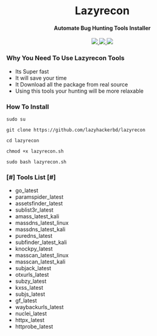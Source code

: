 <h1 align="center">
  <br>
    Lazyrecon
  <br>
</h1>

<h4 align="center">Automate Bug Hunting Tools Installer</h4>
    <p align="center">
  <a href="https://github.com/lazyhackerbd/lazyrecon">
    <img src="https://img.shields.io/static/v1?label=Project&message=Huntigo&color=green">
  </a>
    <a href="https://github.com/lazyhackerbd/lazyrecon">
    <img src="https://img.shields.io/static/v1?label=Update&message=V1.0&color=green">
  </a>
  <a href="https://www.linkedin.com/in/md-hossain-2b07481a2/">
      <img src="https://img.shields.io/badge/-Lazyhackerbd-blue?style=social&logo=Linkedin&logoColor=blue">
  </a>
</p>

<h3> Why You Need To Use Lazyrecon Tools </h3>

- Its Super fast
- It will save your time
- It Download all the package from real source
- Using this tools your hunting will be more relaxable


### How To Install

```
sudo su
```
```
git clone https://github.com/lazyhackerbd/lazyrecon
```
```
cd lazyrecon
```
```
chmod +x lazyrecon.sh
```
```
sudo bash lazyrecon.sh
```


<h3> [#] Tools List [#] </h3>

- go_latest
- paramspider_latest
- assetsfinder_latest
- sublist3r_latest
- amass_latest_kali
- massdns_latest_linux
- massdns_latest_kali
- puredns_latest
- subfinder_latest_kali
- knockpy_latest
- masscan_latest_linux
- masscan_latest_kali
- subjack_latest
- otxurls_latest
- subzy_latest
- kxss_latest
- subjs_latest
- gf_latest
- waybackurls_latest
- nuclei_latest
- httpx_latest
- httprobe_latest
